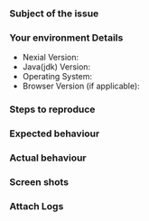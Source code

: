 ### Subject of the issue
<!-- Describe your issue here. -->

### Your environment Details
<!-- Provide your environment Details -->
* Nexial Version: 
* Java(jdk) Version:
* Operating System: 
* Browser Version (if applicable): 

### Steps to reproduce
<!-- Tell us how to reproduce this issue.
 - Step1
 - Step2
 -->

### Expected behaviour
<!-- Tell us what should happened -->

### Actual behaviour
<!-- Tell us what happened instead -->

### Screen shots
<!-- Pictures speak more than words -->

### Attach Logs
<!-- Add Logs so that we can trace what went wrong. -->